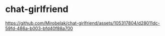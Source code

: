 # chat-girlfriend

https://github.com/Mirobelak/chat-girlfriend/assets/105317804/d28011dc-59fd-486a-b003-bfd40f88a700

